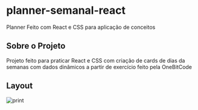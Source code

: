 # planner-semanal-react
Planner Feito com React e CSS para aplicação de conceitos

## Sobre o Projeto
 Projeto feito para praticar React e CSS com criação de cards de dias da semanas com dados dinâmicos a partir de exercício feito pela OneBitCode
 
  ## Layout
![print](https://user-images.githubusercontent.com/112594906/234976633-20fca09c-9faa-498d-8894-e85bf6499ad2.png)
